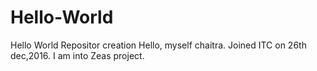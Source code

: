 # Hello-World
Hello World Repositor creation
Hello, myself chaitra.
Joined ITC on 26th dec,2016.
I am into Zeas project.
